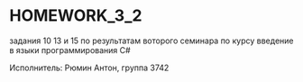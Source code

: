 # HOMEWORK_3_2

задания 10 13 и 15 по результатам воторого семинара по курсу введение в языки программирования С#

Исполнитель: Рюмин Антон, группа 3742
